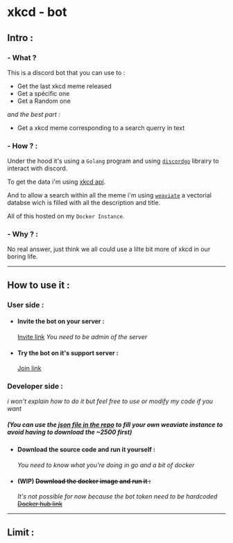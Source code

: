 # xkcd - bot
## Intro : 

### - What ?

This is a discord bot that you can use to : 
- Get the last xkcd meme released
- Get a spécific one
- Get a Random one

 *and the best part :*
- Get a xkcd meme corresponding to a search querry in text

### - How ? :

Under the hood it's using a `Golang` program and using [`discordgo`](https://github.com/bwmarrin/discordgo) librairy to interact with discord.

To get the data i'm using [xkcd api](https://xkcd.com/json.html).

And to allow a search within all the meme i'm using [`weaviate`](https://weaviate.io) a vectorial databse wich is filled with all the description and title.

All of this hosted on my `Docker Instance`.

### - Why ? :

No real answer, just think we all could use a lilte bit more of xkcd in our boring life.

---
## How to use it : 
### User side :
- #### Invite the bot on your server :
    [Invite link](https://discord.com/api/oauth2/authorize?client_id=1102198415439429693&permissions=0&scope=bot)
    *You need to be admin of the server* 
- #### Try the bot on it's support server :
    [Join link](https://discord.gg/jyPPTFXs)

### Developer side :

*i won't explain how to do it but feel free to use or modify my code if you want*
##### *(You can use the [json file in the repo](https://raw.githubusercontent.com/LouvAndTech/xkcd-bot/main/src/data/xkcd.json) to fill your own weaviate instance to avoid having to download the ~2500 first)*
- #### Download the source code and run it yourself :
    *You need to know what you're doing in go and a bit of docker*
- #### **(WIP)**  ~~Download the docker image and run it :~~
    *It's not possible for now because the bot token need to be hardcoded* [ ~~Docker hub link~~](https://hub.docker.com/repository/docker/louvandtech/xkcd-bot)

---
## Limit :
